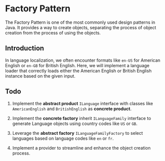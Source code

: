 # Factory Pattern

The Factory Pattern is one of the most commonly used design patterns in Java.
It provides a way to create objects, separating the process of object creation
from the process of using the objects.

## Introduction

In language localization, we often encounter formats like `en-US` for American
English or `en-GB` for British English. Here, we will implement a language
loader that correctly loads either the American English or British English
instance based on the given input.

## Todo

1. Implement the **abstract product** `ILanguage` interface with classes like
   `AmericanEnglish` and `BritishEnglish` as **concrete product**.

2. Implement the **concrete factory** inherit `ILanguageFamily` interface to
   generate Language objects using country codes like `US` or `GB`.

3. Leverage the **abstract factory** `ILanguageFamilyFactory` to select
   languages based on language codes like `en` or `fr`.

4. Implement a provider to streamline and enhance the object creation process.